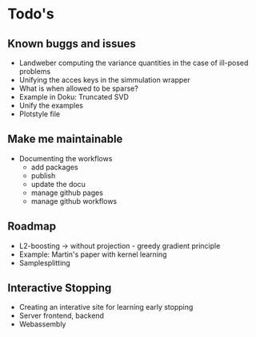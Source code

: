 # Todo's
## Known buggs and issues
- Landweber computing the variance quantities in the case of ill-posed problems
- Unifying the acces keys in the simmulation wrapper
- What is when allowed to be sparse?
- Example in Doku: Truncated SVD
- Unify the examples
- Plotstyle file

## Make me maintainable
- Documenting the workflows
    - add packages
    - publish
    - update the docu
    - manage github pages
    - manage github workflows

## Roadmap
- L2-boosting -> without projection - greedy gradient principle
- Example: Martin's paper with kernel learning
- Samplesplitting

## Interactive Stopping
- Creating an interative site for learning early stopping
- Server frontend, backend
- Webassembly
